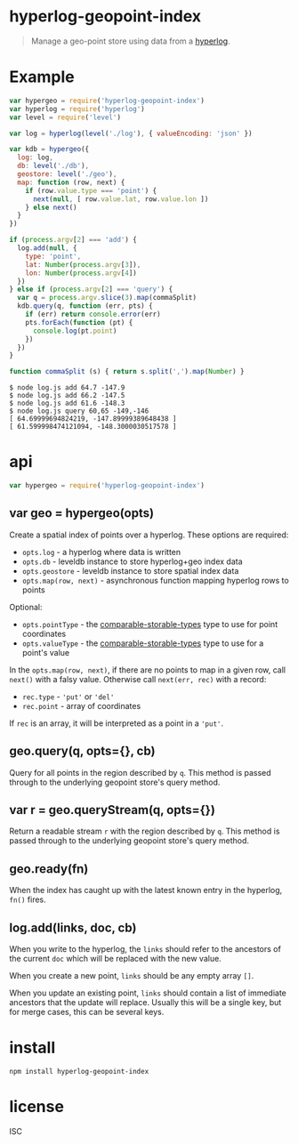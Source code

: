 # hyperlog-geopoint-index

> Manage a geo-point store using data from a
> [hyperlog](https://github.com/mafintosh/hyperlog).

# Example

``` js
var hypergeo = require('hyperlog-geopoint-index')
var hyperlog = require('hyperlog')
var level = require('level')

var log = hyperlog(level('./log'), { valueEncoding: 'json' })

var kdb = hypergeo({
  log: log,
  db: level('./db'),
  geostore: level('./geo'),
  map: function (row, next) {
    if (row.value.type === 'point') {
      next(null, [ row.value.lat, row.value.lon ])
    } else next()
  }
})

if (process.argv[2] === 'add') {
  log.add(null, {
    type: 'point',
    lat: Number(process.argv[3]),
    lon: Number(process.argv[4])
  })
} else if (process.argv[2] === 'query') {
  var q = process.argv.slice(3).map(commaSplit)
  kdb.query(q, function (err, pts) {
    if (err) return console.error(err)
    pts.forEach(function (pt) {
      console.log(pt.point)
    })
  })
}

function commaSplit (s) { return s.split(',').map(Number) }
```

```
$ node log.js add 64.7 -147.9
$ node log.js add 66.2 -147.5
$ node log.js add 61.6 -148.3
$ node log.js query 60,65 -149,-146
[ 64.69999694824219, -147.89999389648438 ]
[ 61.599998474121094, -148.3000030517578 ]
```

# api

``` js
var hypergeo = require('hyperlog-geopoint-index')
```

## var geo = hypergeo(opts)

Create a spatial index of points over a hyperlog. These options are required:

* `opts.log` - a hyperlog where data is written
* `opts.db` - leveldb instance to store hyperlog+geo index data
* `opts.geostore` - leveldb instance to store spatial index data
* `opts.map(row, next)` - asynchronous function mapping hyperlog rows to points

Optional:

* `opts.pointType` - the [comparable-storable-types][1] type to use for point coordinates
* `opts.valueType` - the [comparable-storable-types][1] type to use for a point's value

In the `opts.map(row, next)`, if there are no points to map in a given row, call
`next()` with a falsy value. Otherwise call `next(err, rec)` with a record:

* `rec.type` - `'put'` or `'del'`
* `rec.point` - array of coordinates

If `rec` is an array, it will be interpreted as a point in a `'put'`.

[1]: https://npmjs.com/package/comparable-storable-types

## geo.query(q, opts={}, cb)

Query for all points in the region described by `q`. This method is passed
through to the underlying geopoint store's query method.

## var r = geo.queryStream(q, opts={})

Return a readable stream `r` with the region described by `q`. This method is
passed through to the underlying geopoint store's query method.

## geo.ready(fn)

When the index has caught up with the latest known entry in the hyperlog, `fn()`
fires.

## log.add(links, doc, cb)

When you write to the hyperlog, the `links` should refer to the ancestors of the
current `doc` which will be replaced with the new value.

When you create a new point, `links` should be any empty array `[]`.

When you update an existing point, `links` should contain a list of immediate
ancestors that the update will replace. Usually this will be a single key, but
for merge cases, this can be several keys.

# install

```
npm install hyperlog-geopoint-index
```

# license

ISC
